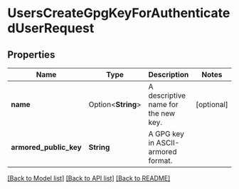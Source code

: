 # UsersCreateGpgKeyForAuthenticatedUserRequest

## Properties

Name | Type | Description | Notes
------------ | ------------- | ------------- | -------------
**name** | Option<**String**> | A descriptive name for the new key. | [optional]
**armored_public_key** | **String** | A GPG key in ASCII-armored format. | 

[[Back to Model list]](../README.md#documentation-for-models) [[Back to API list]](../README.md#documentation-for-api-endpoints) [[Back to README]](../README.md)



